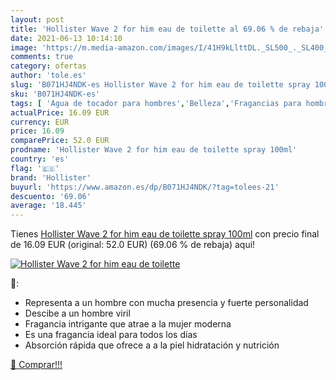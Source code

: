```yaml
---
layout: post
title: 'Hollister Wave 2 for him eau de toilette al 69.06 % de rebaja'
date: 2021-06-13 10:14:10
image: 'https://m.media-amazon.com/images/I/41H9kLlttDL._SL500_._SL400_.jpg'
comments: true
category: ofertas
author: 'tole.es'
slug: 'B071HJ4NDK-es Hollister Wave 2 for him eau de toilette spray 100ml'
sku: 'B071HJ4NDK-es'
tags: [ 'Agua de tocador para hombres','Belleza','Fragancias para hombres','Perfumes y fragancias','de','eau','hollister','toilette', ]
actualPrice: 16.09 EUR
currency: EUR
price: 16.09
comparePrice: 52.0 EUR
prodname: 'Hollister Wave 2 for him eau de toilette spray 100ml'
country: 'es'
flag: '🇪🇸'
brand: 'Hollister'
buyurl: 'https://www.amazon.es/dp/B071HJ4NDK/?tag=tolees-21'
descuento: '69.06'
average: '18.445'
---
```


Tienes [Hollister Wave 2 for him eau de toilette spray 100ml](https://www.amazon.es/dp/B071HJ4NDK/?tag=tolees-21) con precio final de  16.09 EUR (original: 52.0 EUR) (69.06 %  de rebaja) aqui!

[![Hollister Wave 2 for him eau de toilette](https://m.media-amazon.com/images/I/41H9kLlttDL._SL500_._SL400_.jpg)](https://www.amazon.es/dp/B071HJ4NDK/?tag=tolees-21)

🔎:

- Representa a un hombre con mucha presencia y fuerte personalidad
- Descibe a un hombre viril
- Fragancia intrigante que atrae a la mujer moderna
- Es una fragancia ideal para todos los días
- Absorción rápida que ofrece a a la piel hidratación y nutrición

[🛒 Comprar!!!](https://www.amazon.es/dp/B071HJ4NDK/?tag=tolees-21)
